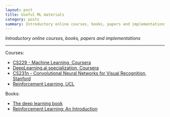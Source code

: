 ```yaml
---
layout: post
title: Useful ML materials 
category: posts 
summary: Introductory online courses, books, papers and implementations 
---
```


*Introductory online courses, books, papers and implementations*

___


Courses:
 - [CS229 - Machine Learning, Coursera](https://www.coursera.org/learn/machine-learning)  
 - [DeepLearning.ai specialization, Coursera](https://www.coursera.org/specializations/deep-learning)  
 - [CS231n - Convolutional Neural Networks for Visual Recognition, Stanford](http://cs231n.github.io/)  
 - [Reinforcement Learning, UCL](http://www0.cs.ucl.ac.uk/staff/d.silver/web/Teaching.html)

Books: 
 - [The deep learning book](https://www.deeplearningbook.org/)
 - [Reinforcement Learning: An Introduction](http://incompleteideas.net/book/the-book.html)

